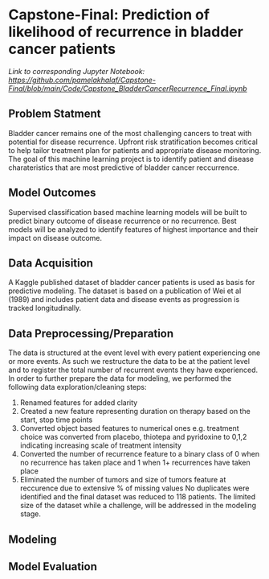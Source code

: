 # Capstone-Final: Prediction of likelihood of recurrence in bladder cancer patients

_Link to corresponding Jupyter Notebook: 
https://github.com/pamelakhalaf/Capstone-Final/blob/main/Code/Capstone_BladderCancerRecurrence_Final.ipynb_

## Problem Statment 
Bladder cancer remains one of the most challenging cancers to treat with potential for disease recurrence. Upfront risk stratification becomes critical to help tailor treatment plan for patients and appropriate disease monitoring. The goal of this machine learning project is to identify patient and disease charateristics that are most predictive of bladder cancer reccurrence. 

## Model Outcomes 
Supervised classification based machine learning models will be built to predict binary outcome of disease recurrence or no recurrence. Best models will be analyzed to identify features of highest importance and their impact on disease outcome.  

## Data Acquisition 
A Kaggle published dataset of bladder cancer patients is used as basis for predictive modeling. The dataset is based on a publication of Wei et al (1989) and includes patient data and disease events as progression is tracked longitudinally. 

## Data Preprocessing/Preparation
The data is structured at the event level with every patient experiencing one or more events. As such we restructure the data to be at the patient level and to register the total number of recurrent events they have experienced. In order to further prepare the data for modeling, we performed the following data exploration/cleaning steps: 
1. Renamed features for added clarity
2. Created a new feature representing duration on therapy based on the start, stop time points
3. Converted object based features to numerical ones e.g. treatment choice was converted from placebo, thiotepa and pyridoxine to 0,1,2 indicating increasing scale of treatment intensity
4. Converted the number of recurrence feature to a binary class of 0 when no recurrence has taken place and 1 when 1+ recurrences have taken place
5. Eliminated the number of tumors and size of tumors feature at reccurence due to extensive % of missing values
No duplicates were identified and the final dataset was reduced to 118 patients. The limited size of the dataset while a challenge,  will be addressed in the modeling stage. 

## Modeling 

## Model Evaluation 
